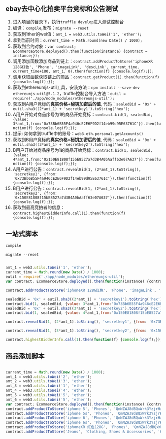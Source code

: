 ## ebay去中心化拍卖平台竞标和公告测试

1. 进入项目的目录下，执行`truffle develop`进入测试控制台
2. 编译：`compile`,发布：`migrate --reset`
3. 获取到1ther的wei值：`amt_1 = web3.utils.toWei('1', 'ether');`
4. 拿到当前时间：`current_time = Math.round(new Date() / 1000);`
5. 获取到合约对象：`var contract; EcommerceStore.deployed().then(function(instance) {contract = instance;});`
6. 调用添加函数添加商品到链上：`contract.addProductToStore('iphoneXR 128G红色', 'Phone', 'imageLink', 'descLink', current_time, current_time+180, amt_1, 0).then(function(f) {console.log(f);});`
7. 调用获取函数获取链上的商品：`contract.getProduct(1).then(function(f) {console.log(f);});`
8. 获取到ethereumjs-util工具，安装方法：`npm install --save-dev ethereumjs-util@5.1.2`，truffle控制台导入方法：`eutil = require('./app/node_modules/ethereumjs-util');`
9. 获取到A用户竞标的**真实价格+秘钥加密后的值**, 代码：`sealedBid = '0x' + eutil.sha3((2*amt_1) + 'secretkey1').toString('hex');`
10. A用户开始对商品序号为1的商品开始竞标：`contract.bid(1, sealedBid, {value: 3*amt_1,from:'0x73Bb6B55F4a946cE2E6F9D2f14eb99d95E63761C'}).then(function(f) {console.log(f);});`
11. 提示: 如何拿到truffle中的账号：`web3.eth.personal.getAccounts()`
12. 获取到B用户竞标的**真实价格+秘钥加密后的值**, 代码：`sealedBid = '0x' + eutil.sha3((3*amt_1) + 'secretkey2').toString('hex');`
13. B用户开始对商品序号为1的商品开始竞标：`contract.bid(1, sealedBid, {value: 4*amt_1,from:'0x150E81808f15bE8527a7d3B4A0bAaff63e07A637'}).then(function(f) {console.log(f);});`
14. A用户进行公告：`contract.revealBid(1, (2*amt_1).toString(), 'secretkey1', {from: '0x73Bb6B55F4a946cE2E6F9D2f14eb99d95E63761C'}).then(function(f) {console.log(f);});`
15. B用户进行公告：`contract.revealBid(1, (2*amt_1).toString(), 'secretkey2', {from: '0x150E81808f15bE8527a7d3B4A0bAaff63e07A637'}).then(function(f) {console.log(f);});`
16. 获取到最高竞拍者的信息：`contract.highestBidderInfo.call(1).then(function(f) {console.log(f);});`




## 一站式脚本
```js
compile

migrate --reset


amt_1 = web3.utils.toWei('1', 'ether');
current_time = Math.round(new Date() / 1000);
eutil = require('./app/node_modules/ethereumjs-util');
var contract; EcommerceStore.deployed().then(function(instance) {contract = instance;});

contract.addProductToStore('iphoneXR 128G红色', 'Phone', 'imageLink', 'descLink', current_time, current_time+180, amt_1, 0).then(function(f) {console.log(f);});

sealedBid = '0x' + eutil.sha3((2*amt_1) + 'secretkey1').toString('hex');
contract.bid(1, sealedBid, {value: 3*amt_1,from:'0x73Bb6B55F4a946cE2E6F9D2f14eb99d95E63761C'}).then(function(f) {console.log(f);});
sealedBid = '0x' + eutil.sha3((3*amt_1) + 'secretkey2').toString('hex');
contract.bid(1, sealedBid, {value: 4*amt_1,from:'0x150E81808f15bE8527a7d3B4A0bAaff63e07A637'}).then(function(f) {console.log(f);});

contract.revealBid(1, (2*amt_1).toString(), 'secretkey1', {from: '0x73Bb6B55F4a946cE2E6F9D2f14eb99d95E63761C'}).then(function(f) {console.log(f);});

contract.revealBid(1, (3*amt_1).toString(), 'secretkey2', {from: '0x150E81808f15bE8527a7d3B4A0bAaff63e07A637'}).then(function(f) {console.log(f);});

contract.highestBidderInfo.call(1).then(function(f) {console.log(f);});
```


## 商品添加脚本
```js

current_time = Math.round(new Date() / 1000);
amt_1 = web3.utils.toWei('2', 'ether');
amt_2 = web3.utils.toWei('3', 'ether');
amt_3 = web3.utils.toWei('1', 'ether');
amt_4 = web3.utils.toWei('4', 'ether');
amt_5 = web3.utils.toWei('5', 'ether');
amt_6 = web3.utils.toWei('5', 'ether');
var contract; EcommerceStore.deployed().then(function(instance) {contract = instance;});
contract.addProductToStore('iphone 5', 'Phones', 'QmNZWJ8dBQxWrk3YzjrHxkVpePaGajqASKCQQJLmaTVSy2', 'QmbLRFj5U6UGTy3o9Zt8jEnVDuAw2GKzvrrv3RED9wyGRk', current_time,current_time + 200, amt_1, 0).then(function(f) {console.log(f)});
contract.addProductToStore('iphone 5s', 'Phones', 'QmNZWJ8dBQxWrk3YzjrHxkVpePaGajqASKCQQJLmaTVSy2', 'QmbLRFj5U6UGTy3o9Zt8jEnVDuAw2GKzvrrv3RED9wyGRk', current_time,current_time + 400, amt_2, 1).then(function(f) {console.log(f)});
contract.addProductToStore('iphone 6', 'Phones', 'QmNZWJ8dBQxWrk3YzjrHxkVpePaGajqASKCQQJLmaTVSy2', 'QmbLRFj5U6UGTy3o9Zt8jEnVDuAw2GKzvrrv3RED9wyGRk', current_time,current_time + 14, amt_3, 0).then(function(f) {console.log(f)});
contract.addProductToStore('iphone 6s', 'Phones', 'QmNZWJ8dBQxWrk3YzjrHxkVpePaGajqASKCQQJLmaTVSy2', 'QmbLRFj5U6UGTy3o9Zt8jEnVDuAw2GKzvrrv3RED9wyGRk', current_time,current_time + 86400, amt_4, 1).then(function(f) {console.log(f)});
contract.addProductToStore('iphoneXR 红色128G', 'Phones', 'QmNZWJ8dBQxWrk3YzjrHxkVpePaGajqASKCQQJLmaTVSy2', 'QmbLRFj5U6UGTy3o9Zt8jEnVDuAw2GKzvrrv3RED9wyGRk', current_time,current_time + 86400, amt_5, 1).then(function(f) {console.log(f)});
contract.addProductToStore('Jeans', 'Clothing, Shoes & Accessories', 'QmNZWJ8dBQxWrk3YzjrHxkVpePaGajqASKCQQJLmaTVSy2', 'QmbLRFj5U6UGTy3o9Zt8jEnVDuAw2GKzvrrv3RED9wyGRk',current_time, current_time + 86400 + 86400 + 86400, amt_6, 1).then(function(f) {console.log(f)});

```